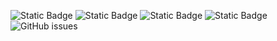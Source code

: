 ![Static Badge](https://img.shields.io/badge/blacklists-60-000000) ![Static Badge](https://img.shields.io/badge/blacklisted-2724404-cc0000) ![Static Badge](https://img.shields.io/badge/whitelisted-2242-00CC00) ![Static Badge](https://img.shields.io/badge/streaming_blacklist-28106-000000) ![GitHub issues](https://img.shields.io/github/issues/fabriziosalmi/blacklists)
